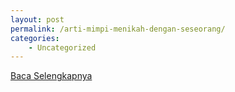 ```yaml
---
layout: post
permalink: /arti-mimpi-menikah-dengan-seseorang/
categories:
    - Uncategorized
---
```


[Baca Selengkapnya](/02)